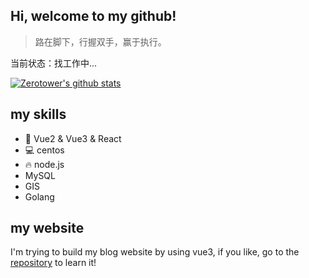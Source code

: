 ## Hi, welcome to my github!
> 路在脚下，行握双手，赢于执行。

当前状态：找工作中...


[![Zerotower's github stats](https://github-readme-stats.vercel.app/api?username=zerotower69)](https://github.com/anuraghazra/github-readme-stats)
## my skills
* 🔧 Vue2 & Vue3 & React
* 💻 centos
* 🔥 node.js
* MySQL
* GIS
* Golang

## my website
I'm trying to build my blog website by using vue3, if you like, go to the [repository](https://github.com/zerotower69/blog) to learn it!
